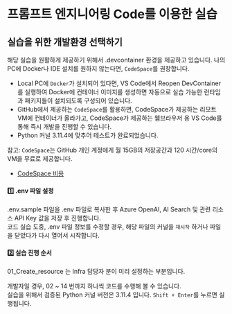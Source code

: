 # 프롬프트 엔지니어링 Code를 이용한 실습

## 실습을 위한 개발환경 선택하기
해당 실습을 원활하게 제공하기 위해서 .devcontainer 환경을 제공하고 있습니다. 나의 PC에 Docker나 IDE 설치를 원하지 않는다면, `CodeSpace`를 권장합니다.  
- Local PC에 `Docker`가 설치되어 있다면, VS Code에서 Reopen DevContainer를 실행하여 Docker에 컨테이너 이미지를 생성하면 자동으로 실습 가능한 런타임과 패키지들이 설치되도록 구성되어 있습니다.  
- GitHub에서 제공하는 `CodeSpace`를 활용하면, CodeSpace가 제공하는 리모트 VM에 컨테이너가 올라가고, CodeSpace가 제공하는 웹브라우저 용 VS Code를 통해 즉시 개발을 진행할 수 있습니다.  
- Python 커널 3.11.4에 맞추어 테스트가 완료되었습니다.

참고: `CodeSpace`는 GitHub 개인 계정에게 월 15GB의 저장공간과 120 시간/core의 VM을 무료로 제공합니다.  
- [CodeSpace 비용](https://docs.github.com/en/billing/managing-billing-for-github-codespaces/about-billing-for-github-codespaces)

#### 1️⃣ .env 파일 설정

.env.sample 파일을 .env 파일로 복사한 후 Azure OpenAI, AI Search 및 관련 리소스 API Key 값을 저장 후 진행합니다.  
코드 실습 도중, .env 파일 정보를 수정할 경우, 해당 파일의 커널을 `재시작` 하거나 파일을 닫았다가 다시 열어서 시작합니다.

#### 2️⃣ 실습 진행 순서

01_Create_resource 는 Infra 담당자 분이 미리 설정하는 부분입니다.

개발자일 경우, 02 ~ 14 번까지 하나씩 코드를 수행해 볼 수 있습니다.  
실습을 위해서 검증된 Python 커널 버전은 3.11.4 입니다. `Shift + Enter`를 누르면 실행됩니다.